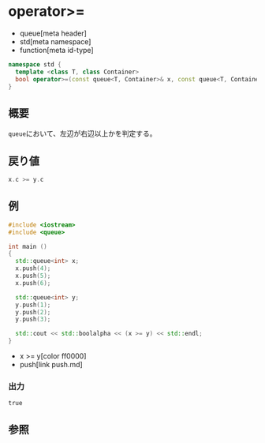 # operator>=
* queue[meta header]
* std[meta namespace]
* function[meta id-type]

```cpp
namespace std {
  template <class T, class Container>
  bool operator>=(const queue<T, Container>& x, const queue<T, Container>& y);
}
```

## 概要
`queue`において、左辺が右辺以上かを判定する。


## 戻り値
```cpp
x.c >= y.c
```


## 例
```cpp
#include <iostream>
#include <queue>

int main ()
{
  std::queue<int> x;
  x.push(4);
  x.push(5);
  x.push(6);

  std::queue<int> y;
  y.push(1);
  y.push(2);
  y.push(3);

  std::cout << std::boolalpha << (x >= y) << std::endl;
}
```
* x >= y[color ff0000]
* push[link push.md]

### 出力
```
true
```

## 参照


